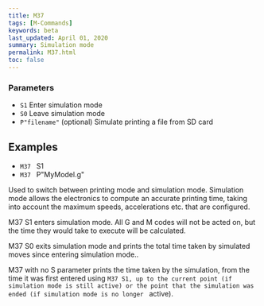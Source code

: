 ```yaml
---
title: M37
tags: [M-Commands] 
keywords: beta 
last_updated: April 01, 2020 
summary: Simulation mode 
permalink: M37.html
toc: false 
---
```



### Parameters

* `S1` Enter simulation mode
* `S0` Leave simulation mode
* `P"filename"` (optional) Simulate printing a file from SD card

## Examples

* ` M37  ` S1
* ` M37  ` P"MyModel.g"

Used to switch between printing mode and simulation mode. Simulation mode allows the electronics to compute an accurate printing time, taking into account the maximum speeds, accelerations etc. that are configured.

M37 S1 enters simulation mode. All G and M codes will not be acted on, but the time they would take to execute will be calculated.

M37 S0 exits simulation mode and prints the total time taken by simulated moves since entering simulation mode..

M37 with no S parameter prints the time taken by the simulation, from the time it was first entered using ` M37 S1, up to the current point (if simulation mode is still active) or the point that the simulation was ended (if simulation mode is no longer  ` active).

